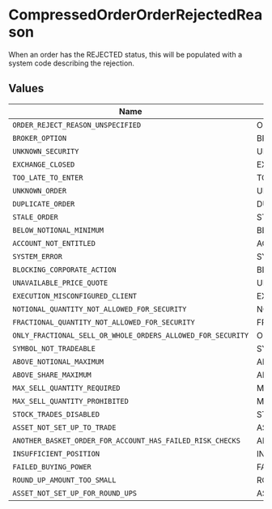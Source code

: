 # CompressedOrderOrderRejectedReason

When an order has the REJECTED status, this will be populated with a system code describing the rejection.


## Values

| Name                                                        | Value                                                       |
| ----------------------------------------------------------- | ----------------------------------------------------------- |
| `ORDER_REJECT_REASON_UNSPECIFIED`                           | ORDER_REJECT_REASON_UNSPECIFIED                             |
| `BROKER_OPTION`                                             | BROKER_OPTION                                               |
| `UNKNOWN_SECURITY`                                          | UNKNOWN_SECURITY                                            |
| `EXCHANGE_CLOSED`                                           | EXCHANGE_CLOSED                                             |
| `TOO_LATE_TO_ENTER`                                         | TOO_LATE_TO_ENTER                                           |
| `UNKNOWN_ORDER`                                             | UNKNOWN_ORDER                                               |
| `DUPLICATE_ORDER`                                           | DUPLICATE_ORDER                                             |
| `STALE_ORDER`                                               | STALE_ORDER                                                 |
| `BELOW_NOTIONAL_MINIMUM`                                    | BELOW_NOTIONAL_MINIMUM                                      |
| `ACCOUNT_NOT_ENTITLED`                                      | ACCOUNT_NOT_ENTITLED                                        |
| `SYSTEM_ERROR`                                              | SYSTEM_ERROR                                                |
| `BLOCKING_CORPORATE_ACTION`                                 | BLOCKING_CORPORATE_ACTION                                   |
| `UNAVAILABLE_PRICE_QUOTE`                                   | UNAVAILABLE_PRICE_QUOTE                                     |
| `EXECUTION_MISCONFIGURED_CLIENT`                            | EXECUTION_MISCONFIGURED_CLIENT                              |
| `NOTIONAL_QUANTITY_NOT_ALLOWED_FOR_SECURITY`                | NOTIONAL_QUANTITY_NOT_ALLOWED_FOR_SECURITY                  |
| `FRACTIONAL_QUANTITY_NOT_ALLOWED_FOR_SECURITY`              | FRACTIONAL_QUANTITY_NOT_ALLOWED_FOR_SECURITY                |
| `ONLY_FRACTIONAL_SELL_OR_WHOLE_ORDERS_ALLOWED_FOR_SECURITY` | ONLY_FRACTIONAL_SELL_OR_WHOLE_ORDERS_ALLOWED_FOR_SECURITY   |
| `SYMBOL_NOT_TRADEABLE`                                      | SYMBOL_NOT_TRADEABLE                                        |
| `ABOVE_NOTIONAL_MAXIMUM`                                    | ABOVE_NOTIONAL_MAXIMUM                                      |
| `ABOVE_SHARE_MAXIMUM`                                       | ABOVE_SHARE_MAXIMUM                                         |
| `MAX_SELL_QUANTITY_REQUIRED`                                | MAX_SELL_QUANTITY_REQUIRED                                  |
| `MAX_SELL_QUANTITY_PROHIBITED`                              | MAX_SELL_QUANTITY_PROHIBITED                                |
| `STOCK_TRADES_DISABLED`                                     | STOCK_TRADES_DISABLED                                       |
| `ASSET_NOT_SET_UP_TO_TRADE`                                 | ASSET_NOT_SET_UP_TO_TRADE                                   |
| `ANOTHER_BASKET_ORDER_FOR_ACCOUNT_HAS_FAILED_RISK_CHECKS`   | ANOTHER_BASKET_ORDER_FOR_ACCOUNT_HAS_FAILED_RISK_CHECKS     |
| `INSUFFICIENT_POSITION`                                     | INSUFFICIENT_POSITION                                       |
| `FAILED_BUYING_POWER`                                       | FAILED_BUYING_POWER                                         |
| `ROUND_UP_AMOUNT_TOO_SMALL`                                 | ROUND_UP_AMOUNT_TOO_SMALL                                   |
| `ASSET_NOT_SET_UP_FOR_ROUND_UPS`                            | ASSET_NOT_SET_UP_FOR_ROUND_UPS                              |